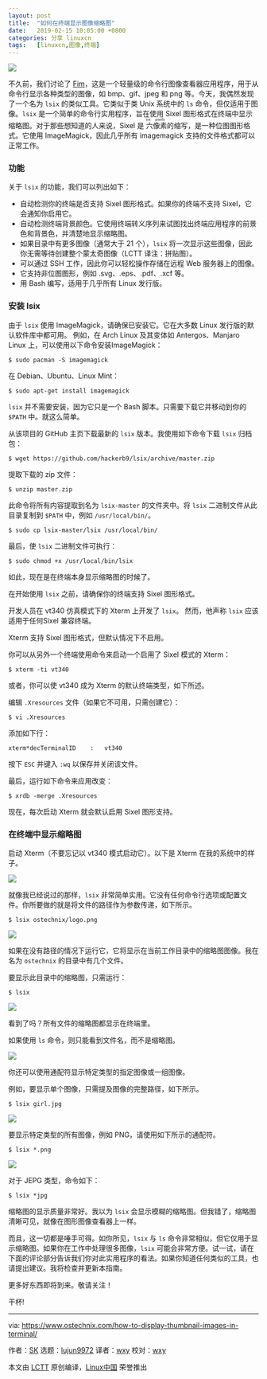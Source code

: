 ```yaml
---
layout: post
title:	"如何在终端显示图像缩略图"
date:	2019-02-15 10:05:00 +0800 
categories:	分享 linuxcn 
tags:	[linuxcn,图像,终端]
---
```



![](/Asserts/Images//attachment/album/201902/15/100523ear82xl1yoolxe2r.png)


不久前，我们讨论了 [Fim](https://www.ostechnix.com/how-to-display-images-in-the-terminal/)，这是一个轻量级的命令行图像查看器应用程序，用于从命令行显示各种类型的图像，如 bmp、gif、jpeg 和 png 等。今天，我偶然发现了一个名为 `lsix` 的类似工具。它类似于类 Unix 系统中的 `ls` 命令，但仅适用于图像。`lsix` 是一个简单的命令行实用程序，旨在使用 Sixel 图形格式在终端中显示缩略图。对于那些想知道的人来说，Sixel 是<ruby> 六像素 <rt>  six pixels </rt></ruby>的缩写，是一种位图图形格式。它使用 ImageMagick，因此几乎所有 imagemagick 支持的文件格式都可以正常工作。


### 功能


关于 `lsix` 的功能，我们可以列出如下：


* 自动检测你的终端是否支持 Sixel 图形格式。如果你的终端不支持 Sixel，它会通知你启用它。
* 自动检测终端背景颜色。它使用终端转义序列来试图找出终端应用程序的前景色和背景色，并清楚地显示缩略图。
* 如果目录中有更多图像（通常大于 21 个），`lsix` 将一次显示这些图像，因此你无需等待创建整个蒙太奇图像（LCTT 译注：拼贴图）。
* 可以通过 SSH 工作，因此你可以轻松操作存储在远程 Web 服务器上的图像。
* 它支持非位图图形，例如 .svg、.eps、.pdf、.xcf 等。
* 用 Bash 编写，适用于几乎所有 Linux 发行版。


### 安装 lsix


由于 `lsix` 使用 ImageMagick，请确保已安装它。它在大多数 Linux 发行版的默认软件库中都可用。 例如，在 Arch Linux 及其变体如 Antergos、Manjaro Linux 上，可以使用以下命令安装ImageMagick：



```
$ sudo pacman -S imagemagick
```

在 Debian、Ubuntu、Linux Mint：



```
$ sudo apt-get install imagemagick
```

`lsix` 并不需要安装，因为它只是一个 Bash 脚本。只需要下载它并移动到你的 `$PATH` 中。就这么简单。


从该项目的 GitHub 主页下载最新的 `lsix` 版本。我使用如下命令下载 `lsix` 归档包：



```
$ wget https://github.com/hackerb9/lsix/archive/master.zip
```

提取下载的 zip 文件：



```
$ unzip master.zip
```

此命令将所有内容提取到名为 `lsix-master` 的文件夹中。将 `lsix` 二进制文件从此目录复制到 `$PATH` 中，例如 `/usr/local/bin/`。



```
$ sudo cp lsix-master/lsix /usr/local/bin/
```

最后，使 `lsix` 二进制文件可执行：



```
$ sudo chmod +x /usr/local/bin/lsix
```

如此，现在是在终端本身显示缩略图的时候了。


在开始使用 `lsix` 之前，请确保你的终端支持 Sixel 图形格式。


开发人员在 vt340 仿真模式下的 Xterm 上开发了 `lsix`。 然而，他声称 `lsix` 应该适用于任何Sixel 兼容终端。


Xterm 支持 Sixel 图形格式，但默认情况下不启用。


你可以从另外一个终端使用命令来启动一个启用了 Sixel 模式的 Xterm：



```
$ xterm -ti vt340
```

或者，你可以使 vt340 成为 Xterm 的默认终端类型，如下所述。


编辑 `.Xresources` 文件（如果它不可用，只需创建它）：



```
$ vi .Xresources
```

添加如下行：



```
xterm*decTerminalID    :   vt340
```

按下 `ESC` 并键入 `:wq` 以保存并关闭该文件。


最后，运行如下命令来应用改变：



```
$ xrdb -merge .Xresources
```

现在，每次启动 Xterm 就会默认启用 Sixel 图形支持。


### 在终端中显示缩略图


启动 Xterm（不要忘记以 vt340 模式启动它）。以下是 Xterm 在我的系统中的样子。


![](/Asserts/Images//attachment/album/201902/15/100524vto46pbshmy191u0.png)


就像我已经说过的那样，`lsix` 非常简单实用。它没有任何命令行选项或配置文件。你所要做的就是将文件的路径作为参数传递，如下所示。



```
$ lsix ostechnix/logo.png
```

![](/Asserts/Images//attachment/album/201902/15/100525z9m9438lbmtnhm73.png)


如果在没有路径的情况下运行它，它将显示在当前工作目录中的缩略图图像。我在名为 `ostechnix` 的目录中有几个文件。


要显示此目录中的缩略图，只需运行：



```
$ lsix
```

![](/Asserts/Images//attachment/album/201902/15/100526evvw8sn88vdjjqst.png)


看到了吗？所有文件的缩略图都显示在终端里。


如果使用 `ls` 命令，则只能看到文件名，而不是缩略图。


![](/Asserts/Images//attachment/album/201902/15/100527klbh0zdlem5d5a0e.png)


你还可以使用通配符显示特定类型的指定图像或一组图像。


例如，要显示单个图像，只需提及图像的完整路径，如下所示。



```
$ lsix girl.jpg
```

![](/Asserts/Images//attachment/album/201902/15/100528uecowkopkv5800kx.png)


要显示特定类型的所有图像，例如 PNG，请使用如下所示的通配符。



```
$ lsix *.png
```

![](/Asserts/Images//attachment/album/201902/15/100530s2k9rck919m9zmmt.png)


对于 JEPG 类型，命令如下：



```
$ lsix *jpg
```

缩略图的显示质量非常好。我以为 `lsix` 会显示模糊的缩略图。但我错了，缩略图清晰可见，就像在图形图像查看器上一样。


而且，这一切都是唾手可得。如你所见，`lsix` 与 `ls` 命令非常相似，但它仅用于显示缩略图。如果你在工作中处理很多图像，`lsix` 可能会非常方便。试一试，请在下面的评论部分告诉我们你对此实用程序的看法。如果你知道任何类似的工具，也请提出建议。我将检查并更新本指南。


更多好东西即将到来。敬请关注！


干杯!




---


via: <https://www.ostechnix.com/how-to-display-thumbnail-images-in-terminal/>


作者：[SK](https://www.ostechnix.com/author/sk/) 选题：[lujun9972](https://github.com/lujun9972) 译者：[wxy](https://github.com/wxy) 校对：[wxy](https://github.com/wxy)


本文由 [LCTT](https://github.com/LCTT/TranslateProject) 原创编译，[Linux中国](https://linux.cn/) 荣誉推出
